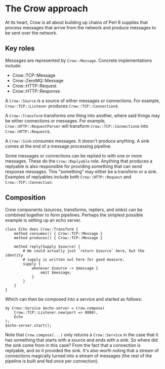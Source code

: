 # The Crow approach

At its heart, Crow is all about building up chains of Perl 6 supplies that
process messages that arrive from the network and produce messages to be sent
over the network.

## Key roles

Messages are represented by `Crow::Message`. Concrete implementations include:

* Crow::TCP::Message
* Crow::ZeroMQ::Message
* Crow::HTTP::Request
* Crow::HTTP::Response

A `Crow::Source` is a source of either messages or connections. For example,
`Crow::TCP::Listener` produces `Crow::TCP::Connection`s.

A `Crow::Transform` transforms one thing into another, where said things may
be either connections or messages. For example, `Crow::HTTP::RequestParser`
will transform `Crow::TCP::Connection`s into `Crow::HTTP::Request`s.

A `Crow::Sink` consumes messages. It doesn't produce anything. A sink comes at
the end of a message processing pipeline.

Some messages or connections can be replied to with one or more messages. These
do the `Crow::Replyable` role. Anything that produces a replyable is also
responsible for providing something that can send response messages. This
"something" may either be a transform or a sink. Examples of replyables include
both `Crow::HTTP::Request` and `Crow::TCP::Connection`.

## Composition

Crow components (sources, transforms, repliers, and sinks) can be combined
together to form pipelines. Perhaps the simplest possible example is setting
up an echo server.

    class Echo does Crow::Transform {
        method consumes() { Crow::TCP::Message }
        method produces() { Crow::TCP::Message }
        
        method reply(Supply $source) {
            # We could actually just `return $source` here, but the identity
            # supply is written out here for good measure.
            supply {
                whenever $source -> $message {
                    emit $message;
                }
            }
        }
    }

Which can then be composed into a service and started as follows:

    my Crow::Service $echo-server = Crow.compose(
        Crow::TCP::Listener.new(port => 8000),
        Echo
    );
    $echo-server.start();

Note that `Crow.compose(...)` only returns a `Crow::Service` in the case that
it has something that starts with a source and ends with a sink. So where did
the sink come from in this case? From the fact that a connection is replyable,
and so it provided the sink. It's also worth noting that a stream of connections
magically turned into a stream of messages (the rest of the pipeline is built
and fed once per connection).

